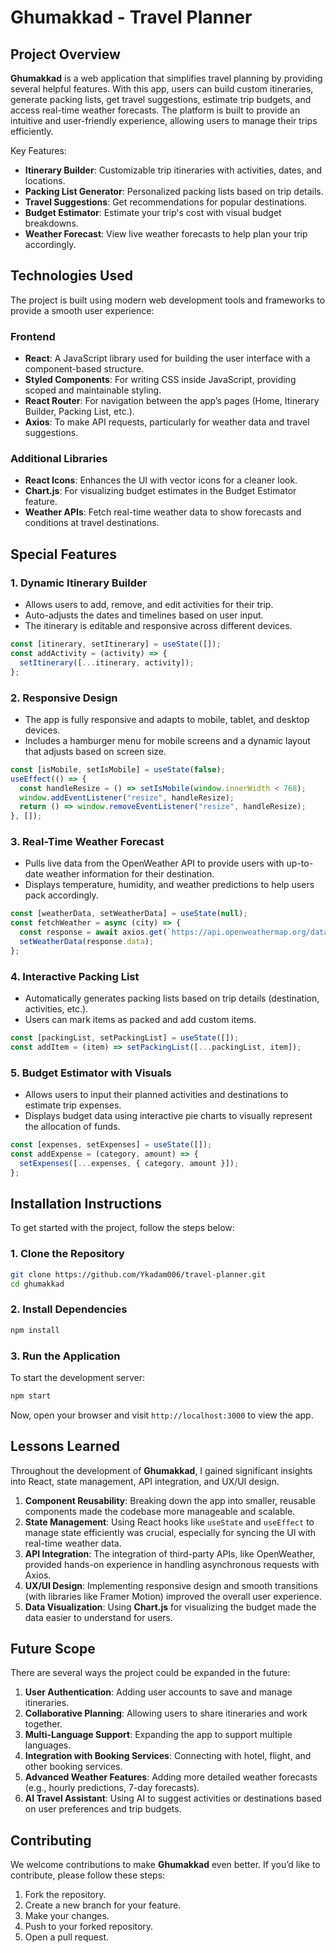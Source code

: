 # **Ghumakkad - Travel Planner**

## **Project Overview**
**Ghumakkad** is a web application that simplifies travel planning by providing several helpful features. With this app, users can build custom itineraries, generate packing lists, get travel suggestions, estimate trip budgets, and access real-time weather forecasts. The platform is built to provide an intuitive and user-friendly experience, allowing users to manage their trips efficiently.

Key Features:
- **Itinerary Builder**: Customizable trip itineraries with activities, dates, and locations.
- **Packing List Generator**: Personalized packing lists based on trip details.
- **Travel Suggestions**: Get recommendations for popular destinations.
- **Budget Estimator**: Estimate your trip's cost with visual budget breakdowns.
- **Weather Forecast**: View live weather forecasts to help plan your trip accordingly.

## **Technologies Used**
The project is built using modern web development tools and frameworks to provide a smooth user experience:

### **Frontend**
- **React**: A JavaScript library used for building the user interface with a component-based structure.
- **Styled Components**: For writing CSS inside JavaScript, providing scoped and maintainable styling.
- **React Router**: For navigation between the app’s pages (Home, Itinerary Builder, Packing List, etc.).
- **Axios**: To make API requests, particularly for weather data and travel suggestions.

### **Additional Libraries**
- **React Icons**: Enhances the UI with vector icons for a cleaner look.
- **Chart.js**: For visualizing budget estimates in the Budget Estimator feature.
- **Weather APIs**: Fetch real-time weather data to show forecasts and conditions at travel destinations.

## **Special Features**

### **1. Dynamic Itinerary Builder**
- Allows users to add, remove, and edit activities for their trip.
- Auto-adjusts the dates and timelines based on user input.
- The itinerary is editable and responsive across different devices.
  
```jsx
const [itinerary, setItinerary] = useState([]);
const addActivity = (activity) => {
  setItinerary([...itinerary, activity]);
};
```

### **2. Responsive Design**
- The app is fully responsive and adapts to mobile, tablet, and desktop devices.
- Includes a hamburger menu for mobile screens and a dynamic layout that adjusts based on screen size.

```jsx
const [isMobile, setIsMobile] = useState(false);
useEffect(() => {
  const handleResize = () => setIsMobile(window.innerWidth < 768);
  window.addEventListener("resize", handleResize);
  return () => window.removeEventListener("resize", handleResize);
}, []);
```

### **3. Real-Time Weather Forecast**
- Pulls live data from the OpenWeather API to provide users with up-to-date weather information for their destination.
- Displays temperature, humidity, and weather predictions to help users pack accordingly.

```jsx
const [weatherData, setWeatherData] = useState(null);
const fetchWeather = async (city) => {
  const response = await axios.get(`https://api.openweathermap.org/data/2.5/weather?q=${city}&appid=your_api_key`);
  setWeatherData(response.data);
};
```

### **4. Interactive Packing List**
- Automatically generates packing lists based on trip details (destination, activities, etc.).
- Users can mark items as packed and add custom items.

```jsx
const [packingList, setPackingList] = useState([]);
const addItem = (item) => setPackingList([...packingList, item]);
```

### **5. Budget Estimator with Visuals**
- Allows users to input their planned activities and destinations to estimate trip expenses.
- Displays budget data using interactive pie charts to visually represent the allocation of funds.

```jsx
const [expenses, setExpenses] = useState([]);
const addExpense = (category, amount) => {
  setExpenses([...expenses, { category, amount }]);
};
```

## **Installation Instructions**

To get started with the project, follow the steps below:

### 1. Clone the Repository

```bash
git clone https://github.com/Ykadam006/travel-planner.git
cd ghumakkad
```

### 2. Install Dependencies

```bash
npm install
```

### 3. Run the Application

To start the development server:

```bash
npm start
```

Now, open your browser and visit `http://localhost:3000` to view the app.

## **Lessons Learned**

Throughout the development of **Ghumakkad**, I gained significant insights into React, state management, API integration, and UX/UI design.

1. **Component Reusability**: Breaking down the app into smaller, reusable components made the codebase more manageable and scalable.
2. **State Management**: Using React hooks like `useState` and `useEffect` to manage state efficiently was crucial, especially for syncing the UI with real-time weather data.
3. **API Integration**: The integration of third-party APIs, like OpenWeather, provided hands-on experience in handling asynchronous requests with Axios.
4. **UX/UI Design**: Implementing responsive design and smooth transitions (with libraries like Framer Motion) improved the overall user experience.
5. **Data Visualization**: Using **Chart.js** for visualizing the budget made the data easier to understand for users.

## **Future Scope**

There are several ways the project could be expanded in the future:
1. **User Authentication**: Adding user accounts to save and manage itineraries.
2. **Collaborative Planning**: Allowing users to share itineraries and work together.
3. **Multi-Language Support**: Expanding the app to support multiple languages.
4. **Integration with Booking Services**: Connecting with hotel, flight, and other booking services.
5. **Advanced Weather Features**: Adding more detailed weather forecasts (e.g., hourly predictions, 7-day forecasts).
6. **AI Travel Assistant**: Using AI to suggest activities or destinations based on user preferences and trip budgets.

## **Contributing**

We welcome contributions to make **Ghumakkad** even better. If you’d like to contribute, please follow these steps:

1. Fork the repository.
2. Create a new branch for your feature.
3. Make your changes.
4. Push to your forked repository.
5. Open a pull request.

